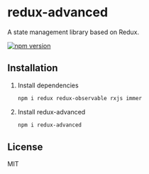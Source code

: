 # redux-advanced

A state management library based on Redux.

[![npm version](https://img.shields.io/npm/v/@albertli90/redux-advanced.svg)](https://www.npmjs.com/package/@albertli90/redux-advanced)

## Installation

1. Install dependencies

   ```sh
   npm i redux redux-observable rxjs immer
   ```

2. Install redux-advanced

   ```sh
   npm i redux-advanced
   ```

## License

MIT
